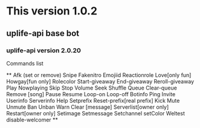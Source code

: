 # This version 1.0.2 

## uplife-api base bot

### uplife-api version 2.0.20

Commands list

**
Afk (set or remove)
Snipe
Fakenitro
Emojiid
Reactionrole
Love[only fun]
Howgay[fun only]
Rolecolor
Start-giveaway
End-giveaway
Reroll-giveaway
Play
Nowplaying
Skip
Stop
Volume
Seek
Shuffle
Queue
Clear-queue
Remove [song]
Pause
Resume
Loop-on
Loop-off
Botinfo
Ping
Invite
Userinfo
Serverinfo
Help
Setprefix
Reset-prefix[real prefix]
Kick
Mute
Unmute
Ban
Unban
Warn
Clear [message]
Serverlist[owner only]
Restart[owner only]
Setimage
Setmessage
Setchannel
setColor
Weltest
disable-welcomer
**
